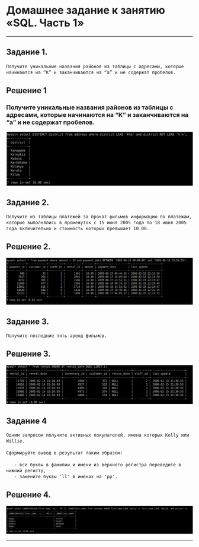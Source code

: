 # Домашнее задание к занятию «SQL. Часть 1»


---


## Задание 1.

	Получите уникальные названия районов из таблицы с адресами, которые начинаются на “K” и заканчиваются на “a” и не содержат пробелов.

## Решение 1

### Получите уникальные названия районов из таблицы с адресами, которые начинаются на “K” и заканчиваются на “a” и не содержат пробелов.

![Названия районов](https://github.com/vladrabbit/hw_img/blob/main/img/SQL_1_6.png)


## Задание 2.

	Получите из таблицы платежей за прокат фильмов информацию по платежам, которые выполнялись в промежуток с 15 июня 2005 года по 18 июня 2005 года включительно и стоимость которых превышает 10.00.


## Решение 2.
	
![информация по платежам](https://github.com/vladrabbit/hw_img/blob/main/img/SQL_1_2.png)


## Задание 3.

	Получите последние пять аренд фильмов.

## Решение 3.

![Последние пять аренд](https://github.com/vladrabbit/hw_img/blob/main/img/SQL_1_3.png)

## Задание 4

	Одним запросом получите активных покупателей, имена которых Kelly или Willie.

	Сформируйте вывод в результат таким образом:

	   - все буквы в фамилии и имени из верхнего регистра переведите в нижний регистр,
	   - замените буквы 'll' в именах на 'pp'.


## Решение 4.

![Сформированный вывод](https://github.com/vladrabbit/hw_img/blob/main/img/SQL_1_5.png)

---
